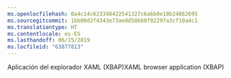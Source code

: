 ```yaml
---
ms.openlocfilehash: 0a4c14c623348422541327c6a6b0e10b24862695
ms.sourcegitcommit: 1bb00d2f4343e73ae8d58668f02297a3cf10a4c1
ms.translationtype: HT
ms.contentlocale: es-ES
ms.lasthandoff: 06/15/2019
ms.locfileid: "63877813"
---
```

<span data-ttu-id="8b249-101">Aplicación del explorador XAML (XBAP)</span><span class="sxs-lookup"><span data-stu-id="8b249-101">XAML browser application (XBAP)</span></span>